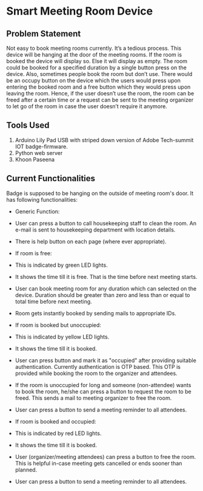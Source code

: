 # Smart Meeting Room Device

## Problem Statement
Not easy to book meeting rooms currently. It’s a tedious process. This device will be hanging at the door of the meeting rooms. If the room is booked the device will display so. Else it will display as empty. The room could be booked for a specified duration by a single button press on the device. Also, sometimes people book the room but don’t use. There would be an occupy button on the device which the users would press upon entering the booked room and a free button which they would press upon leaving the room. Hence, if the user doesn’t use the room, the room can be freed after a certain time or a request can be sent to the meeting organizer to let go of the room in case the user doesn’t require it anymore.

## Tools Used
1. Arduino Lily Pad USB with striped down version of Adobe Tech-summit IOT badge-firmware.
2. Python web server
3. Khoon Paseena

## Current Functionalities

Badge is supposed to be hanging on the outside of meeting room's door. It has following functionalities:
* Generic Function:
 * User can press a button to call housekeeping staff to clean the room. An e-mail is sent to housekeeping department with location details.
 * There is help button on each page (where ever appropriate).
 
* If room is free:
 * This is indicated by green LED lights. 
 * It shows the time till it is free. That is the time before next meeting starts.
 * User can book meeting room for any duration which can selected on the device. Duration should be greater than zero and less than or equal to total time before next meeting.
 * Room gets instantly booked by sending mails to appropriate IDs.

* If room is booked but unoccupied:
 * This is indicated by yellow LED lights. 
 * It shows the time till it is booked.
 * User can press button and mark it as "occupied" after providing suitable authentication. Currently authentication is OTP based. This OTP is provided while booking the room to the organizer and attendees.
 * If the room is unoccupied for long and someone (non-attendee) wants to book the room, he/she can press a button to request the room to be freed. This sends a mail to meeting organizer to free the room.
 * User can press a button to send a meeting reminder to all attendees.
 
* If room is booked and occupied:
 * This is indicated by red LED lights.
 * It shows the time till it is booked.
 * User (organizer/meeting attendees) can press a button to free the room. This is helpful in-case meeting gets cancelled or ends sooner than planned.
 * User can press a button to send a meeting reminder to all attendees.